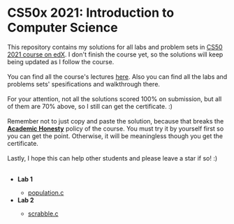 # CS50x 2021: Introduction to Computer Science
This repository contains my solutions for all labs and problem sets in <a href='https://www.edx.org/course/cs50s-introduction-to-computer-science'>CS50 2021 course on edX</a>. I don't finish the course yet, so the solutions will keep being updated as I follow the course.  <br><br>
You can find all the course's lectures <a href='https://cs50.harvard.edu/x/2021/'>here</a>. Also you can find all the labs and problems sets' spesifications and walkthrough there. <br><br>
For your attention, not all the solutions scored 100% on submission, but all of them are 70% above, so I still can get the certificate. :) <br><br>
Remember not to just copy and paste the solution, because that breaks the [**Academic Honesty**](https://docs.cs50.net/2016/fall/syllabus/cs50.html#academic-honesty) policy of the course. You must try it by yourself first so you can get the point. Otherwise, it will be meaningless though you get the certificate. <br><br>
Lastly, I hope this can help other students and please leave a star if so! :) <br><br>

<p></p><ul style="text-align: left;">
  <li><b>Lab 1&nbsp;</b></li><ul><li><a href="https://github.com/mufidu/cs50x/blob/main/lab1/population.c">population.c</a></li></ul>
  <li><b>Lab 2</b></li><ul><li><a href="https://github.com/mufidu/cs50x/blob/main/lab2/scrabble.c">scrabble.c</a></li></ul></ul><p></p>
